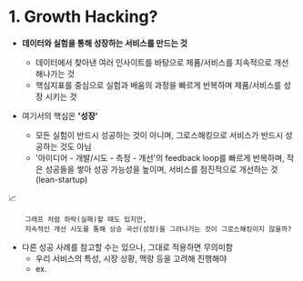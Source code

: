 # 1. Growth Hacking?
- **데이터와 실험을 통해 성장하는 서비스를 만드는 것**
	- 데이터에서 찾아낸 여러 인사이트를 바탕으로 제품/서비스를 지속적으로 개선해나가는 것
	- 핵심지표를 중심으로 실험과 배움의 과정을 빠르게 반복하며 제품/서비스를 성장 시키는 것

- 여기서의 핵심은 **'성장'**
	- 모든 실험이 반드시 성공하는 것이 아니며, 그로스해킹으로 서비스가 반드시 성공하는 것도 아님
	- '아이디어 - 개발/시도 - 측정 - 개선'의 feedback loop를 빠르게 반복하며, 작은 성공들을 쌓아 성공 가능성을 높이며, 서비스를 점진적으로 개선하는 것 (lean-startup)

:chart_with_upwards_trend: 
```
	그래프 처럼 하락(실패)할 때도 있지만, 
	지속적인 개선 시도를 통해 상승 곡선(성장)을 그려나가는 것이 그로스해킹이지 않을까?
```

- 다른 성공 사례를 참고할 수는 있으나, 그대로 적용하면 무의미함 
	- 우리 서비스의 특성, 시장 상황, 맥랑 등을 고려해 진행해야
	- ex.


